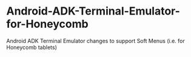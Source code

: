 # Android-ADK-Terminal-Emulator-for-Honeycomb
Android ADK Terminal Emulator changes to support Soft Menus (i.e. for Honeycomb tablets)
